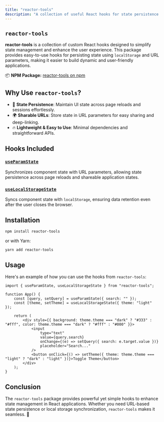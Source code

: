 ```yaml
---
title: "reactor-tools"
description: "A collection of useful React hooks for state persistence and UI enhancements."
---
```


## `reactor-tools`

**reactor-tools** is a collection of custom React hooks designed to simplify state management and enhance the user experience. This package provides easy-to-use hooks for persisting state using `localStorage` and URL parameters, making it easier to build dynamic and user-friendly applications.

📦 **NPM Package:** [reactor-tools on npm](https://www.npmjs.com/package/reactor-tools)

## **Why Use `reactor-tools`?**
- 🚀 **State Persistence**: Maintain UI state across page reloads and sessions effortlessly.
- 🌍 **Sharable URLs**: Store state in URL parameters for easy sharing and deep-linking.
- 🔥 **Lightweight & Easy to Use**: Minimal dependencies and straightforward APIs.

## **Hooks Included**

### [`useParamState`](./use_param_state_hook)
Synchronizes component state with URL parameters, allowing state persistence across page reloads and shareable application states.

### [`useLocalStorageState`](./use_local_storage_state_hook)
Syncs component state with `localStorage`, ensuring data retention even after the user closes the browser.

## **Installation**
```sh
npm install reactor-tools
```

or with Yarn:
```sh
yarn add reactor-tools
```

## **Usage**
Here's an example of how you can use the hooks from `reactor-tools`:

```tsx
import { useParamState, useLocalStorageState } from "reactor-tools";

function App() {
    const [query, setQuery] = useParamState({ search: "" });
    const [theme, setTheme] = useLocalStorageState({ theme: "light" });

    return (
        <div style={{ background: theme.theme === "dark" ? "#333" : "#fff", color: theme.theme === "dark" ? "#fff" : "#000" }}>
            <input
                type="text"
                value={query.search}
                onChange={(e) => setQuery({ search: e.target.value })}
                placeholder="Search..."
            />
            <button onClick={() => setTheme({ theme: theme.theme === "light" ? "dark" : "light" })}>Toggle Theme</button>
        </div>
    );
}
```

## **Conclusion**
The `reactor-tools` package provides powerful yet simple hooks to enhance state management in React applications. Whether you need URL-based state persistence or local storage synchronization, `reactor-tools` makes it seamless. 🚀

